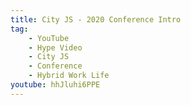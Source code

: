 ```yaml
---
title: City JS - 2020 Conference Intro
tag:
    - YouTube
    - Hype Video
    - City JS
    - Conference
    - Hybrid Work Life
youtube: hhJluhi6PPE
---
```

